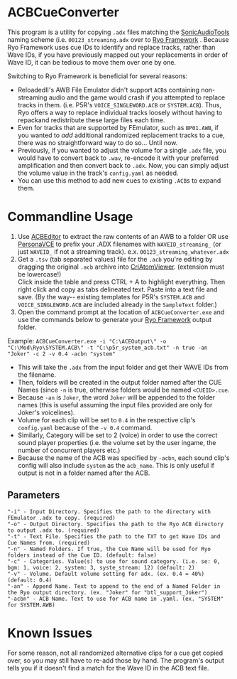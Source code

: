 # ACBCueConverter
This program is a utility for copying ``.adx`` files matching the [SonicAudioTools](https://github.com/blueskythlikesclouds/SonicAudioTools/releases) naming scheme (i.e. ``00123_streaming.adx`` over to  [Ryo Framework](https://gamebanana.com/mods/495507) .
Because Ryo Framework uses cue IDs to identify and replace tracks, rather than Wave IDs, if you have previously mapped out your replacements in order of Wave ID, it can be tedious to move them over one by one.

Switching to Ryo Framework is beneficial for several reasons:
- ReloadedII's AWB File Emulator didn't support ``ACB``s containing non-streaming audio and the game would crash if you attempted to replace tracks in them. (i.e. P5R's ``VOICE_SINGLEWORD.ACB`` or ``SYSTEM.ACB``). Thus, Ryo offers a way to replace individual tracks loosely without having to repackand redistribute  these large files each time.
- Even for tracks that are supported by FEmulator, such as ``BP01.AWB``, if you wanted to _add_ additional randomized replacement tracks to a cue, there was no straightforward way to do so... Until now.
- Previously, if you wanted to adjust the volume for a single ``.adx`` file, you would have to convert back to ``.wav``, re-encode it with your preferred amplification and then convert back to ``.adx``. Now, you can simply adjust the volume value in the track's ``config.yaml`` as needed.
- You can use this method to add new cues to existing ``.ACB``s to expand them.

# Commandline Usage
1. Use [ACBEditor](https://github.com/blueskythlikesclouds/SonicAudioTools/releases) to extract the raw contents of an AWB to a folder
   OR use [PersonaVCE](https://github.com/ShrineFox/PersonaVoiceClipEditor) to prefix your .ADX filenames with ``WAVEID_streaming_`` (or just ``WAVEID_`` if not a streaming track). e.x. ``00123_streaming_whatever.adx``
2. Get a ``.tsv`` (tab separated values) file for the ``.acb`` you're editing by dragging the original ``.acb`` archive into [CriAtomViewer](https://game.criware.jp/products/adx-le/). (extension must be lowercase!)  
   Click inside the table and press CTRL + A to highlight everything. Then right click and copy as tabs delineated text. Paste into a text file and save. (By the way-- existing templates for P5R's ``SYSTEM.ACB`` and ``VOICE_SINGLEWORD.ACB`` are included already in the ``SampleText`` folder.)
3. Open the command prompt at the location of ``ACBCueConverter.exe`` and use the commands below to generate your [Ryo Framework](https://gamebanana.com/mods/495507) output folder.

Example:
``ACBCueConverter.exe -i "C:\ACEOutput\" -o "C:\Mod\Ryo\SYSTEM.ACB\" -t "C:\p5r_system_acb.txt" -n true -an "Joker" -c 2 -v 0.4 -acbn "system"``  
- This will take the ``.adx`` from the input folder and get their WAVE IDs from the filename.  
- Then, folders will be created in the output folder named after the CUE Names (since ``-n`` is true, otherwise folders would be named ``<CUEID>.cue``.
- Because ``-an`` is ``Joker``, the word ``Joker`` will be appended to the folder names (this is useful assuming the input files provided are only for Joker's voicelines).
- Volume for each clip will be set to ``0.4`` in the respective clip's ``config.yaml`` because of the ``-v 0.4`` command.
- Similarly, Category will be set to 2 (voice) in order to use the correct sound player properties (i.e. the volume set by the user ingame, the number of concurrent players etc.)
- Because the name of the ACB was specified by ``-acbn``, each sound clip's config will also include ``system`` as the ``acb_name``. This is only useful if output is not in a folder named after the ACB.

## Parameters
```
"-i" - Input Directory. Specifies the path to the directory with FEmulator .adx to copy. (required)
"-o" - Output Directory. Specifies the path to the Ryo ACB directory to output .adx to. (required)
"-t" - Text File. Specifies the path to the TXT to get Wave IDs and Cue Names from. (required)
"-n" - Named Folders. If true, the Cue Name will be used for Ryo folders instead of the Cue ID. (default: false)
"-c" - Categories. Value(s) to use for sound category. (i.e. se: 0, bgm: 1, voice: 2, system: 3, syste_stream: 12) (default: 2) 
"-v" - Volume. Default volume setting for adx. (ex. 0.4 = 40%) (default: 0.4)
"-an" - Append Name. Text to append to the end of a Named Folder in the Ryo output directory. (ex. "Joker" for "btl_support_Joker")
"-acbn" - ACB Name. Text to use for ACB name in .yaml. (ex. "SYSTEM" for SYSTEM.AWB)
```

# Known Issues
For some reason, not all randomized alternative clips for a cue get copied over, so you may still have to re-add those by hand. The program's output tells you if it doesn't find a match for the Wave ID in the ACB text file.
